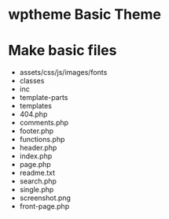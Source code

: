 # wptheme Basic Theme

# Make basic files

- assets/css/js/images/fonts
- classes
- inc
- template-parts
- templates
- 404.php
- comments.php
- footer.php
- functions.php
- header.php
- index.php
- page.php
- readme.txt
- search.php
- single.php
- screenshot.png
- front-page.php
